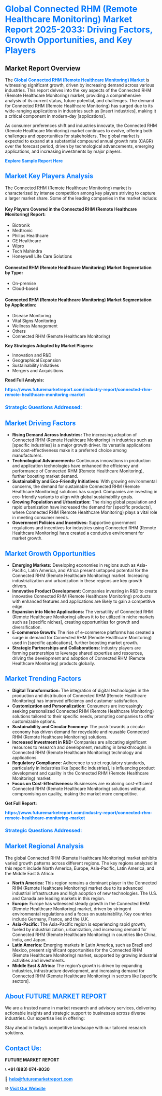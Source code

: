 <h1 style="color: #007BFF;">Global Connected RHM (Remote Healthcare Monitoring) Market Report 2025-2033: Driving Factors, Growth Opportunities, and Key Players</h1>

<section id="overview">
<h2>Market Report Overview</h2>
<p>The <a href="https://www.futuremarketreport.com/industry-report/connected-rhm-remote-healthcare-monitoring-market" style="color: #007BFF; text-decoration: none;"><strong>Global Connected RHM (Remote Healthcare Monitoring) Market</strong></a> is witnessing significant growth, driven by increasing demand across various industries. This report delves into the key aspects of the Connected RHM (Remote Healthcare Monitoring) market, providing a comprehensive analysis of its current status, future potential, and challenges. The demand for Connected RHM (Remote Healthcare Monitoring) has surged due to its wide-ranging applications in industries such as [insert industries], making it a critical component in modern-day [applications].</p>
<p>As consumer preferences shift and industries innovate, the Connected RHM (Remote Healthcare Monitoring) market continues to evolve, offering both challenges and opportunities for stakeholders. The global market is expected to expand at a substantial compound annual growth rate (CAGR) over the forecast period, driven by technological advancements, emerging applications, and increasing investments by major players.</p>
</section>

<section id="overview">
<p><a href="https://www.futuremarketreport.com/request-sample/reportId=127418" style="color: #007BFF; text-decoration: none;"><strong>Explore Sample Report Here</strong></a></p>
</section>

<section id="key-players">
<h2 style="color: #007BFF;">Market Key Players Analysis</h2>
<p>The Connected RHM (Remote Healthcare Monitoring) market is characterized by intense competition among key players striving to capture a larger market share. Some of the leading companies in the market include:</p>
<h4>Key Players Covered in the Connected RHM (Remote Healthcare Monitoring) Report:</h4>
<ul><li>Biotronik</li><li>Medtronic</li><li>Philips Healthcare</li><li>GE Healthcare</li><li>Wipro</li><li>Tech Mahindra</li><li>Honeywell Life Care Solutions</li></ul>
<h4>Connected RHM (Remote Healthcare Monitoring) Market Segmentation by Type:</h4>
<ul><li>On-premise</li><li>Cloud-based</li></ul>

<h4>Connected RHM (Remote Healthcare Monitoring) Market Segmentation by Application:</h4>
<ul><li>Disease Monitoring</li><li>Vital Signs Monitoring</li><li>Wellness Management</li><li>Others</li><li>Connected RHM (Remote Healthcare Monitoring)</li></ul>
<p><strong>Key Strategies Adopted by Market Players:</strong></p>
<ul>
<li>Innovation and R&D</li>
<li>Geographical Expansion</li>
<li>Sustainability Initiatives</li>
<li>Mergers and Acquisitions</li>
</ul>
</section>

<section>
<p><strong>Read Full Analysis: </strong></p><a href="https://www.futuremarketreport.com/industry-report/connected-rhm-remote-healthcare-monitoring-market" style="color: #007BFF; text-decoration: none;"><strong>https://www.futuremarketreport.com/industry-report/connected-rhm-remote-healthcare-monitoring-market</strong></a>
<h3 style="color: #007BFF;">Strategic Questions Addressed:</h3>
</section>

<section id="driving-factors">
<h2 style="color: #007BFF;">Market Driving Factors</h2>
<ul>
<li><strong>Rising Demand Across Industries:</strong> The increasing adoption of Connected RHM (Remote Healthcare Monitoring) in industries such as [specific industries] is a major growth driver. Its versatile applications and cost-effectiveness make it a preferred choice among manufacturers.</li>
<li><strong>Technological Advancements:</strong> Continuous innovations in production and application technologies have enhanced the efficiency and performance of Connected RHM (Remote Healthcare Monitoring), further boosting market demand.</li>
<li><strong>Sustainability and Eco-Friendly Initiatives:</strong> With growing environmental concerns, the demand for sustainable Connected RHM (Remote Healthcare Monitoring) solutions has surged. Companies are investing in eco-friendly variants to align with global sustainability goals.</li>
<li><strong>Growing Population and Urbanization:</strong> The rising global population and rapid urbanization have increased the demand for [specific products], where Connected RHM (Remote Healthcare Monitoring) plays a vital role in meeting consumer needs.</li>
<li><strong>Government Policies and Incentives:</strong> Supportive government regulations and incentives for industries using Connected RHM (Remote Healthcare Monitoring) have created a conducive environment for market growth.</li>
</ul>
</section>

<section id="growth-opportunities">
<h2 style="color: #007BFF;">Market Growth Opportunities</h2>
<ul>
<li><strong>Emerging Markets:</strong> Developing economies in regions such as Asia-Pacific, Latin America, and Africa present untapped potential for the Connected RHM (Remote Healthcare Monitoring) market. Increasing industrialization and urbanization in these regions are key growth drivers.</li>
<li><strong>Innovative Product Development:</strong> Companies investing in R&D to create innovative Connected RHM (Remote Healthcare Monitoring) products with enhanced features and applications are likely to gain a competitive edge.</li>
<li><strong>Expansion into Niche Applications:</strong> The versatility of Connected RHM (Remote Healthcare Monitoring) allows it to be utilized in niche markets such as [specific niches], creating opportunities for growth and diversification.</li>
<li><strong>E-commerce Growth:</strong> The rise of e-commerce platforms has created a surge in demand for Connected RHM (Remote Healthcare Monitoring) used in [specific applications], further boosting market growth.</li>
<li><strong>Strategic Partnerships and Collaborations:</strong> Industry players are forming partnerships to leverage shared expertise and resources, driving the development and adoption of Connected RHM (Remote Healthcare Monitoring) products globally.</li>
</ul>
</section>

<section id="trending-factors">
<h2 style="color: #007BFF;">Market Trending Factors</h2>
<ul>
<li><strong>Digital Transformation:</strong> The integration of digital technologies in the production and distribution of Connected RHM (Remote Healthcare Monitoring) has improved efficiency and customer satisfaction.</li>
<li><strong>Customization and Personalization:</strong> Consumers are increasingly seeking personalized Connected RHM (Remote Healthcare Monitoring) solutions tailored to their specific needs, prompting companies to offer customizable options.</li>
<li><strong>Sustainability and Circular Economy:</strong> The push towards a circular economy has driven demand for recyclable and reusable Connected RHM (Remote Healthcare Monitoring) solutions.</li>
<li><strong>Increased Investment in R&D:</strong> Companies are allocating significant resources to research and development, resulting in breakthroughs in Connected RHM (Remote Healthcare Monitoring) technology and applications.</li>
<li><strong>Regulatory Compliance:</strong> Adherence to strict regulatory standards, particularly in industries like [specific industries], is influencing product development and quality in the Connected RHM (Remote Healthcare Monitoring) market.</li>
<li><strong>Focus on Cost-Effectiveness:</strong> Businesses are exploring cost-efficient Connected RHM (Remote Healthcare Monitoring) solutions without compromising on quality, making the market more competitive.</li>
</ul>
</section>

<section>
<p><strong>Get Full Report: </strong></p><a href="https://www.futuremarketreport.com/industry-report/connected-rhm-remote-healthcare-monitoring-market" style="color: #007BFF; text-decoration: none;"><strong>https://www.futuremarketreport.com/industry-report/connected-rhm-remote-healthcare-monitoring-market</strong></a>
<h3 style="color: #007BFF;">Strategic Questions Addressed:</h3>
</section>


<section id="regional-analysis">
<h2 style="color: #007BFF;">Market Regional Analysis</h2>
<p>The global Connected RHM (Remote Healthcare Monitoring) market exhibits varied growth patterns across different regions. The key regions analyzed in this report include North America, Europe, Asia-Pacific, Latin America, and the Middle East & Africa:</p>
<ul>
<li><strong>North America:</strong> This region remains a dominant player in the Connected RHM (Remote Healthcare Monitoring) market due to its advanced industrial infrastructure and high adoption of new technologies. The U.S. and Canada are leading markets in this region.</li>
<li><strong>Europe:</strong> Europe has witnessed steady growth in the Connected RHM (Remote Healthcare Monitoring) market, driven by stringent environmental regulations and a focus on sustainability. Key countries include Germany, France, and the U.K.</li>
<li><strong>Asia-Pacific:</strong> The Asia-Pacific region is experiencing rapid growth, fueled by industrialization, urbanization, and increasing demand for Connected RHM (Remote Healthcare Monitoring) in countries like China, India, and Japan.</li>
<li><strong>Latin America:</strong> Emerging markets in Latin America, such as Brazil and Mexico, present significant opportunities for the Connected RHM (Remote Healthcare Monitoring) market, supported by growing industrial activities and investments.</li>
<li><strong>Middle East & Africa:</strong> The region’s growth is driven by expanding industries, infrastructure development, and increasing demand for Connected RHM (Remote Healthcare Monitoring) in sectors like [specific sectors].</li>
</ul>
</section>

<footer>
<h2 style="color: #007BFF;">About FUTURE MARKET REPORT</h2>
<p>We are a trusted name in market research and advisory services, delivering actionable insights and strategic support to businesses across diverse industries. Our expertise lies in offering:</p>

<p>Stay ahead in today’s competitive landscape with our tailored research solutions.</p>

<h2 style="color: #007BFF;">Contact Us:</h2>
<p><strong>FUTURE MARKET REPORT</strong></p>
<p>📞 <strong>+91 (883) 074-8030</strong></p>
<p>📧 <strong><a href="mailto:help@futuremarketreport.com" style="color: #007BFF;">help@futuremarketreport.com</a></strong></p>
<p>🌐 <strong><a href="https://www.futuremarketreport.com/" style="color: #007BFF;">Visit Our Website</a></strong></p>
</footer>